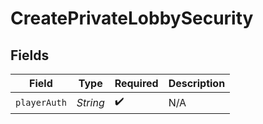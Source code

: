 # CreatePrivateLobbySecurity


## Fields

| Field              | Type               | Required           | Description        |
| ------------------ | ------------------ | ------------------ | ------------------ |
| `playerAuth`       | *String*           | :heavy_check_mark: | N/A                |